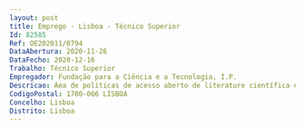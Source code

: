```yaml
--- 
layout: post
title: Emprego - Lisboa - Técnico Superior
Id: 82585
Ref: OE202011/0794
DataAbertura: 2020-11-26
DataFecho: 2020-12-16
Trabalho: Técnico Superior
Empregador: Fundação para a Ciência e a Tecnologia, I.P.
Descricao: Áea de políticas de acesso aberto de literature científica e tecnológica e de repositórios científicos de acesso aberto, para o exercício das seguintes funções •	Apoiar a definição, conceção e implementação de serviços destinados à comunidade de ensino e de investigação para a gestão de dados de investigação •	Gerir projetos •	Realizar estudos e relatórios técnicos •	Apoiar a comunidade na utilização dos serviços prestados 
CodigoPostal: 1700-066 LISBOA
Concelho: Lisboa
Distrito: Lisboa
--- 
```

